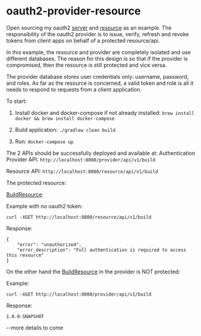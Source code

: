 # oauth2-provider-resource
Open sourcing my oauth2 [server](https://github.com/julesbond007/oauth2-provider-resource/tree/master/provider) and [resource](https://github.com/julesbond007/oauth2-provider-resource/tree/master/resource) as an example. The responsibility of the oauth2 provider is to issue, verify, refresh and revoke tokens from client apps on behalf of a protected resource/api.

In this example, the resource and provider are completely isolated and use different databases. The reason for this design is so that if the provider is compromised, then the resource is still protected and vice versa. 

The provider database stores user credentials only: username, password, and roles. As far as the resource is concerned, a valid token and role is all it needs to respond to requests from a client application.

To start:

1. Install docker and docker-compose if not already installed: ```brew install docker && brew install docker-compose```

2. Build application: ```./gradlew clean build```

3. Run: ```docker-compose up```

The 2 APIs should be successfully deployed and available at:
Authentication Provider API: ```http://localhost:8080/provider/api/v1/build```

Resource API: ```http://localhost:8080/resource/api/v1/build```

The protected resource:

[BuildResource](https://github.com/julesbond007/oauth2-provider-resource/blob/master/resource/src/main/java/com/medviv/rest/v1/BuildResource.java): 

Example with no oauth2 token:

```curl -XGET http://localhost:8080/resource/api/v1/build```

Response:

```
{
    "error": "unauthorized",
    "error_description": "Full authentication is required to access this resource"
}
```

On the other hand the [BuildResource](https://github.com/julesbond007/oauth2-provider-resource/blob/master/provider/src/main/java/com/medviv/auth/api/v1/BuildResource.java) in the provider is NOT protected:

Example:

```curl -XGET http://localhost:8080/provider/api/v1/build```

Response:

```
1.0.0-SNAPSHOT
```





--more details to come
